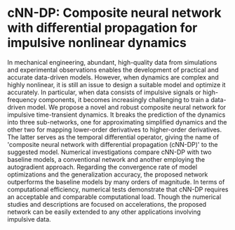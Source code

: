 # cNN-DP: Composite neural network with differential propagation for impulsive nonlinear dynamics
In mechanical engineering, abundant, high-quality data from simulations and experimental observations enables the development of practical and accurate data-driven models. However, when dynamics are complex and highly nonlinear, it is still an issue to design a suitable model and optimize it accurately. In particular, when data consists of impulsive signals or high-frequency components, it becomes increasingly challenging to train a data-driven model.
We propose a novel and robust composite neural network for impulsive time-transient dynamics. It breaks the prediction of the dynamics into three sub-networks, one for approximating simplified dynamics and the other two for mapping lower-order derivatives to higher-order derivatives. The latter serves as the temporal differential operator, giving the name of 'composite neural network with differential propagation (cNN-DP)' to the suggested model. 
Numerical investigations compare cNN-DP with two baseline models, a conventional network and another employing the autogradient approach. Regarding the convergence rate of model optimizations and the generalization accuracy, the proposed network outperforms the baseline models by many orders of magnitude. In terms of computational efficiency, numerical tests demonstrate that cNN-DP requires an acceptable and comparable computational load. Though the numerical studies and descriptions are focused on accelerations, the proposed network can be easily extended to any other applications involving impulsive data.

